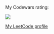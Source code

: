 My Codewars rating:

![](https://www.codewars.com/users/DmitryShurov/badges/large)

[My LeetCode profile](https://leetcode.com/dmitryshurov/)
